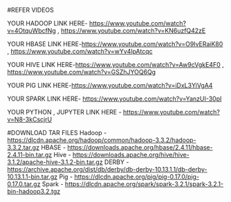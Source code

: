 #REFER VIDEOS

YOUR HADOOP LINK HERE- https://www.youtube.com/watch?v=4OtquWbcfNg , https://www.youtube.com/watch?v=KN6uzfQ42zE

YOUR HBASE LINK HERE-https://www.youtube.com/watch?v=O9IvERaiK80 ,  https://www.youtube.com/watch?v=wYv4lpAtcqc

YOUR HIVE LINK HERE-https://www.youtube.com/watch?v=Aw9cVgkE4F0 , https://www.youtube.com/watch?v=GSZhJYOQ6Qg

YOUR PIG LINK HERE-https://www.youtube.com/watch?v=iDxL3YiVgA4

YOUR SPARK LINK HERE- https://www.youtube.com/watch?v=YanzUI-30pI

YOUR PYTHON , JUPYTER LINK HERE - https://www.youtube.com/watch?v=N8-3kCscjrU

#DOWNLOAD TAR FILES
Hadoop - https://dlcdn.apache.org/hadoop/common/hadoop-3.3.2/hadoop-3.3.2.tar.gz
HBASE - https://downloads.apache.org/hbase/2.4.11/hbase-2.4.11-bin.tar.gz
Hive - https://downloads.apache.org/hive/hive-3.1.2/apache-hive-3.1.2-bin.tar.gz
DERBY - https://archive.apache.org/dist/db/derby/db-derby-10.13.1.1/db-derby-10.13.1.1-bin.tar.gz
Pig - https://dlcdn.apache.org/pig/pig-0.17.0/pig-0.17.0.tar.gz 
Spark - https://dlcdn.apache.org/spark/spark-3.2.1/spark-3.2.1-bin-hadoop3.2.tgz
